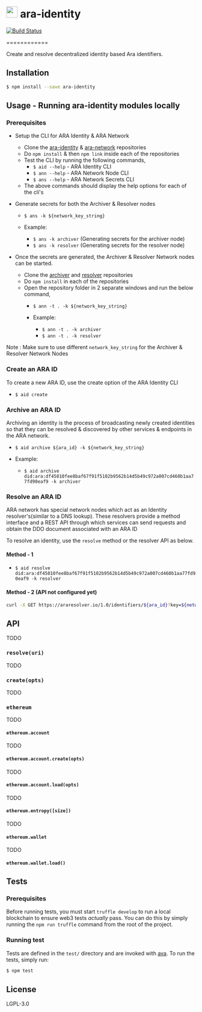 <img src="https://github.com/AraBlocks/docs/blob/master/ara.png" width="30" height="30" /> ara-identity
======================================

[![Build Status](https://travis-ci.com/AraBlocks/ara-identity.svg?token=Ty4yTmKT8aELetQd1xZp&branch=master)](https://travis-ci.com/AraBlocks/ara-identity)

============

Create and resolve decentralized identity based Ara identifiers.

## Installation

```sh
$ npm install --save ara-identity
```

## Usage - Running ara-identity modules locally

### Prerequisites

* Setup the CLI for ARA Identity & ARA Network

  * Clone the [ara-identity](https://github.com/AraBlocks/ara-identity) & [ara-network](https://github.com/AraBlocks/ara-network) repositories
  * Do `npm install` & then `npm link` inside each of the repositories
  * Test the CLI by running the following commands,
      - `$ aid --help` - ARA Identity CLI
      - `$ ann --help` - ARA Network Node CLI
      - `$ ans --help` - ARA Network Secrets CLI
  * The above commands should display the help options for each of the cli's

* Generate secrets for both the Archiver & Resolver nodes

  - `$ ans -k ${network_key_string}`

  - Example:
    - `$ ans -k archiver` (Generating secrets for the archiver node)
    - `$ ans -k resolver` (Generating secrets for the resolver node)

* Once the secrets are generated, the Archiver & Resolver Network nodes can be started.

  * Clone the [archiver](https://github.com/AraBlocks/ara-network-node-identity-archiver) and [resolver](https://github.com/AraBlocks/ara-network-node-identity-resolver) repositories
  * Do `npm install` in each of the repositories
  * Open the repository folder in 2 separate windows and run the below command,
    - `$ ann -t . -k ${network_key_string}`

    - Example:
      - `$ ann -t . -k archiver`
      - `$ ann -t . -k resolver`


Note : Make sure to use different `network_key_string` for the Archiver & Resolver Network Nodes

### Create an ARA ID

To create a new ARA ID, use the create option of the ARA Identity CLI

- `$ aid create`

### Archive an ARA ID

Archiving an identity is the process of broadcasting newly created identities so that they can be resolved & discovered by other services & endpoints in the ARA network.

- `$ aid archive ${ara_id} -k ${network_key_string}`

- Example:
  - `$ aid archive did:ara:df45010fee8baf67f91f5102b9562b14d5b49c972a007cd460b1aa77fd90eaf9 -k archiver`

### Resolve an ARA ID

ARA network has special network nodes which act as an Identity resolver's(similar to a DNS lookup). These resolvers provide a method interface and a REST API through which services can send requests and obtain the DDO document associated with an ARA ID

To resolve an identity, use the `resolve` method or the resolver API as below.

#### Method - 1

- `$ aid resolve did:ara:df45010fee8baf67f91f5102b9562b14d5b49c972a007cd460b1aa77fd90eaf9 -k resolver`

#### Method - 2 (API not configured yet)
```sh
curl -X GET https://araresolver.io/1.0/identifiers/${ara_id}?key=${network_key_string}
```

## API

TODO

### `resolve(uri)`

TODO

### `create(opts)`

TODO

### `ethereum`

TODO

#### `ethereum.account`

TODO

#### `ethereum.account.create(opts)`

TODO

#### `ethereum.account.load(opts)`

TODO

#### `ethereum.entropy([size])`

TODO

#### `ethereum.wallet`

TODO

#### `ethereum.wallet.load()`

## Tests

### Prerequisites

Before running tests, you must start `truffle develop` to run a local
blockchain to ensure web3 tests _actually_ pass. You can do this by
simply running the `npm run truffle` command from the root of the
project.

### Running test

Tests are defined in the `test/` directory and are invoked with
[ava](https://github.com/avajs/ava). To run the tests, simply run:

```sh
$ npm test
```

## License

LGPL-3.0
